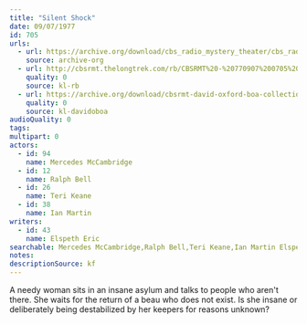 ```yaml
---
title: "Silent Shock"
date: 09/07/1977
id: 705
urls: 
  - url: https://archive.org/download/cbs_radio_mystery_theater/cbs_radio_mystery_theater-0701-0750.zip/cbs_radio_mystery_theater-0701-0750%2Fcbsrmt_0705_silent_shock.mp3
    source: archive-org
  - url: http://cbsrmt.thelongtrek.com/rb/CBSRMT%20-%20770907%200705%20Silent%20Shock_WLNH-FM__rb.mp3
    quality: 0
    source: kl-rb
  - url: https://archive.org/download/cbsrmt-david-oxford-boa-collection/CBSRMT-770907-0705-Silent-Shock-(128-44)_WLNH-FM-{BoA}.mp3
    quality: 0
    source: kl-davidoboa
audioQuality: 0
tags: 
multipart: 0
actors:  
  - id: 94
    name: Mercedes McCambridge  
  - id: 12
    name: Ralph Bell  
  - id: 26
    name: Teri Keane  
  - id: 38
    name: Ian Martin
writers:  
  - id: 43
    name: Elspeth Eric
searchable: Mercedes McCambridge,Ralph Bell,Teri Keane,Ian Martin Elspeth Eric
notes: 
descriptionSource: kf
---
```

A needy woman sits in an insane asylum and talks to people who aren't there. She waits for the return of a beau who does not exist. Is she insane or deliberately being destabilized by her keepers for reasons unknown?